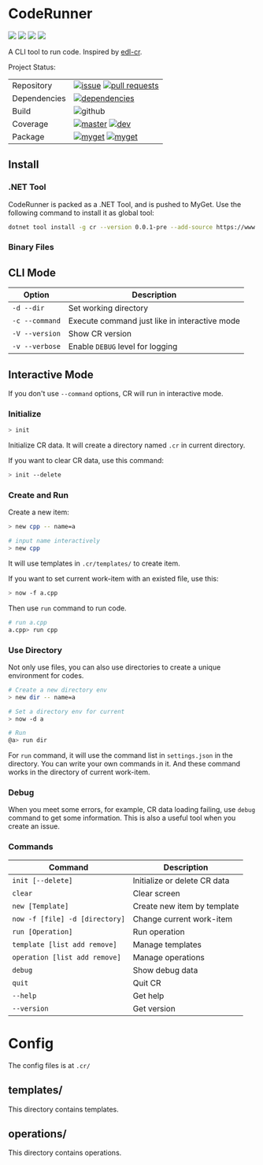# CodeRunner

[![](https://img.shields.io/github/stars/StardustDL/CodeRunner.svg?style=social&label=Stars)](https://github.com/StardustDL/CodeRunner) [![](https://img.shields.io/github/forks/StardustDL/CodeRunner.svg?style=social&label=Fork)](https://github.com/StardustDL/CodeRunner) ![](http://progressed.io/bar/40?title=developing) [![](https://img.shields.io/github/license/StardustDL/CodeRunner.svg)](https://github.com/StardustDL/CodeRunner/blob/master/LICENSE)

A CLI tool to run code. Inspired by [edl-cr](https://github.com/eXceediDeaL/edl-coderunner).

Project Status:

|||
|-|-|
|Repository|[![issue](https://img.shields.io/github/issues/StardustDL/CodeRunner.svg)](https://github.com/StardustDL/CodeRunner/issues/) [![pull requests](https://img.shields.io/github/issues-pr/StardustDL/CodeRunner.svg)](https://github.com/StardustDL/CodeRunner/pulls/)|
|Dependencies|[![dependencies](https://img.shields.io/librariesio/github/StardustDL/CodeRunner.svg)](https://libraries.io/github/StardustDL/CodeRunner)|
|Build|![github](https://github.com/StardustDL/CodeRunner/workflows/CI-CD/badge.svg)|
|Coverage|[![master](https://img.shields.io/codecov/c/github/StardustDL/CodeRunner/master.svg?label=master)](https://codecov.io/gh/StardustDL/CodeRunner) [![dev](https://img.shields.io/codecov/c/github/StardustDL/CodeRunner/dev.svg?label=dev)](https://codecov.io/gh/StardustDL/CodeRunner)|
|Package|[![myget](https://img.shields.io/myget/stardustdl/v/cr?label=myget)](https://www.myget.org/feed/stardustdl/package/nuget/cr) [![myget](https://img.shields.io/myget/stardustdl/dt/cr)](https://www.myget.org/feed/stardustdl/package/nuget/cr)|

## Install

### .NET Tool

CodeRunner is packed as a .NET Tool, and is pushed to MyGet. Use the following command to install it as global tool:

```sh
dotnet tool install -g cr --version 0.0.1-pre --add-source https://www.myget.org/F/stardustdl/api/v3/index.json
```

### Binary Files

## CLI Mode

|Option|Description|
|-|-|
|`-d --dir`|Set working directory|
|`-c --command`|Execute command just like in interactive mode|
|`-V --version`|Show CR version|
|`-v --verbose`|Enable `DEBUG` level for logging|

## Interactive Mode

If you don't use `--command` options, CR will run in interactive mode.

### Initialize

```sh
> init
```

Initialize CR data. It will create a directory named `.cr` in current directory.

If you want to clear CR data, use this command:

```sh
> init --delete
```

### Create and Run

Create a new item:

```sh
> new cpp -- name=a

# input name interactively
> new cpp
```

It will use templates in `.cr/templates/` to create item.

If you want to set current work-item with an existed file, use this:

```sh
> now -f a.cpp
```

Then use `run` command to run code.

```sh
# run a.cpp
a.cpp> run cpp
```

### Use Directory

Not only use files, you can also use directories to create a unique environment for codes.

```sh
# Create a new directory env
> new dir -- name=a

# Set a directory env for current
> now -d a

# Run
@a> run dir
```

For `run` command, it will use the command list in `settings.json` in the directory. You can write your own commands in it. And these command works in the directory of current work-item.

### Debug

When you meet some errors, for example, CR data loading failing, use `debug` command to get some information. This is also a useful tool when you create an issue.

### Commands

|Command|Description|
|-|-|
|`init [--delete]`|Initialize or delete CR data|
|`clear`|Clear screen|
|`new [Template]`|Create new item by template|
|`now -f [file] -d [directory]`|Change current work-item|
|`run [Operation]`|Run operation|
|`template [list add remove]`|Manage templates|
|`operation [list add remove]`|Manage operations|
|`debug`|Show debug data|
|`quit`|Quit CR|
|`--help`|Get help|
|`--version`|Get version|

# Config

The config files is at `.cr/`

## templates/

This directory contains templates.

## operations/

This directory contains operations.
